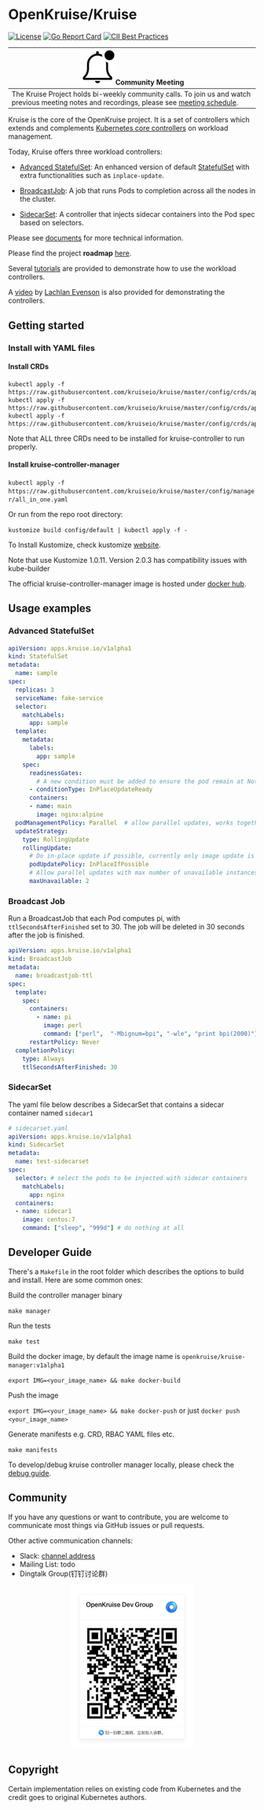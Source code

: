 # OpenKruise/Kruise

[![License](https://img.shields.io/badge/license-Apache%202-4EB1BA.svg)](https://www.apache.org/licenses/LICENSE-2.0.html)
[![Go Report Card](https://goreportcard.com/badge/github.com/openkruise/kruise)](https://goreportcard.com/report/github.com/openkruise/kruise)
[![CII Best Practices](https://bestpractices.coreinfrastructure.org/projects/2908/badge)](https://bestpractices.coreinfrastructure.org/en/projects/2908)

|![notification](docs/img/bell-outline-badge.svg)Community Meeting|
|------------------|
|The Kruise Project holds bi-weekly community calls. To join us and watch previous meeting notes and recordings, please see [meeting schedule](https://github.com/openkruise/project/blob/master/MEETING_SCHEDULE.md).|

Kruise is the core of the OpenKruise project. It is a set of controllers which extends and complements [Kubernetes core controllers](https://kubernetes.io/docs/concepts/overview/what-is-kubernetes/) on workload management.

Today, Kruise offers three workload controllers:

- [Advanced StatefulSet](./docs/concepts/astatefulset/README.md): An enhanced version of default [StatefulSet](https://kubernetes.io/docs/concepts/workloads/controllers/statefulset/) with extra functionalities such as `inplace-update`.

- [BroadcastJob](./docs/concepts/broadcastJob/README.md): A job that runs Pods to completion across all the nodes in the cluster.

- [SidecarSet](./docs/concepts/sidecarSet/README.md): A controller that injects sidecar containers into the Pod spec based on selectors.

Please see [documents](./docs/README.md) for more technical information.

Please find the project **roadmap** [here](./docs/roadmap/README.md).

Several [tutorials](./docs/tutorial/README.md) are provided to demonstrate how to use the workload controllers.

A [video](https://www.youtube.com/watch?v=elB7reZ6eAQ) by [Lachlan Evenson](/https://github.com/lachie83) is also provided for demonstrating the controllers.

## Getting started

### Install with YAML files

#### Install CRDs

```
kubectl apply -f https://raw.githubusercontent.com/kruiseio/kruise/master/config/crds/apps_v1alpha1_broadcastjob.yaml
kubectl apply -f https://raw.githubusercontent.com/kruiseio/kruise/master/config/crds/apps_v1alpha1_sidecarset.yaml
kubectl apply -f https://raw.githubusercontent.com/kruiseio/kruise/master/config/crds/apps_v1alpha1_statefulset.yaml
```

Note that ALL three CRDs need to be installed for kruise-controller to run properly.

#### Install kruise-controller-manager

`kubectl apply -f https://raw.githubusercontent.com/kruiseio/kruise/master/config/manager/all_in_one.yaml`

Or run from the repo root directory:

`kustomize build config/default | kubectl apply -f -`

To Install Kustomize, check kustomize [website](https://github.com/kubernetes-sigs/kustomize).

Note that use Kustomize 1.0.11. Version 2.0.3 has compatibility issues with kube-builder

The official kruise-controller-manager image is hosted under [docker hub](https://hub.docker.com/r/openkruise/kruise-manager).

## Usage examples

### Advanced StatefulSet

```yaml
apiVersion: apps.kruise.io/v1alpha1
kind: StatefulSet
metadata:
  name: sample
spec:
  replicas: 3
  serviceName: fake-service
  selector:
    matchLabels:
      app: sample
  template:
    metadata:
      labels:
        app: sample
    spec:
      readinessGates:
        # A new condition must be added to ensure the pod remain at NotReady state while the in-place update is happening
      - conditionType: InPlaceUpdateReady
      containers:
      - name: main
        image: nginx:alpine
  podManagementPolicy: Parallel  # allow parallel updates, works together with maxUnavailable
  updateStrategy:
    type: RollingUpdate
    rollingUpdate:
      # Do in-place update if possible, currently only image update is supported for in-place update
      podUpdatePolicy: InPlaceIfPossible
      # Allow parallel updates with max number of unavailable instances equals to 2
      maxUnavailable: 2
```

### Broadcast Job

Run a BroadcastJob that each Pod computes pi, with `ttlSecondsAfterFinished` set to 30. The job
will be deleted in 30 seconds after the job is finished.

```yaml
apiVersion: apps.kruise.io/v1alpha1
kind: BroadcastJob
metadata:
  name: broadcastjob-ttl
spec:
  template:
    spec:
      containers:
        - name: pi
          image: perl
          command: ["perl",  "-Mbignum=bpi", "-wle", "print bpi(2000)"]
      restartPolicy: Never
  completionPolicy:
    type: Always
    ttlSecondsAfterFinished: 30
```

### SidecarSet

The yaml file below describes a SidecarSet that contains a sidecar container named `sidecar1`

```yaml
# sidecarset.yaml
apiVersion: apps.kruise.io/v1alpha1
kind: SidecarSet
metadata:
  name: test-sidecarset
spec:
  selector: # select the pods to be injected with sidecar containers
    matchLabels:
      app: nginx
  containers:
  - name: sidecar1
    image: centos:7
    command: ["sleep", "999d"] # do nothing at all
```

## Developer Guide

There's a `Makefile` in the root folder which describes the options to build and install. Here are some common ones:

Build the controller manager binary

`make manager`

Run the tests

`make test`

Build the docker image, by default the image name is `openkruise/kruise-manager:v1alpha1`

`export IMG=<your_image_name> && make docker-build`

Push the image

`export IMG=<your_image_name> && make docker-push`
or just
`docker push <your_image_name>`

Generate manifests e.g. CRD, RBAC YAML files etc.

`make manifests`

To develop/debug kruise controller manager locally, please check the [debug guide](./docs/debug/README.md).

## Community

If you have any questions or want to contribute, you are welcome to communicate most things via GitHub issues or pull requests.

Other active communication channels:

- Slack: [channel address](https://join.slack.com/t/kruise-workspace/shared_invite/enQtNjU5NzQ0ODcyNjYzLWMzZDI5NTM3ZjM1MGY2Mjg1NzU4ZjBjMDJmNjZmZTEwYTZkMzk4ZTAzNmY5NTczODhkZDU2NzVhM2I2MzNmODc)
- Mailing List: todo
- Dingtalk Group(钉钉讨论群)

<div align="center">
  <img src="docs/img/openkruise-dev-group.JPG" width="250" title="dingtalk">
</div>

## Copyright

Certain implementation relies on existing code from Kubernetes and the credit goes to original Kubernetes authors.
